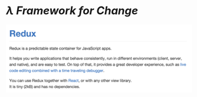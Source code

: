 <h1 style="font-size: 210%"><em>λ Framework for Change</em></h1>
<a href="https://github.com/rackt/redux">
    <img src="img/redux.png" width="1100">
</a>
